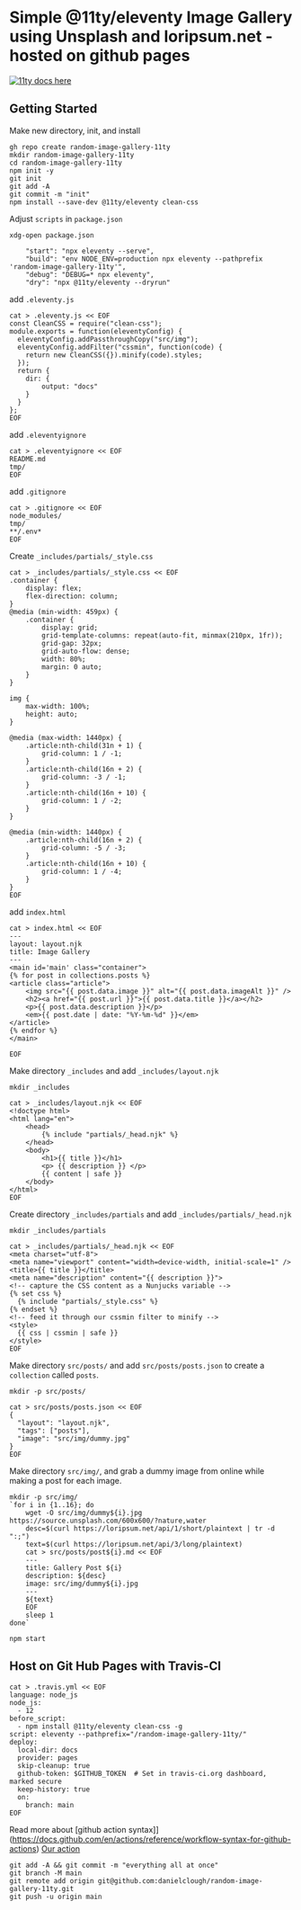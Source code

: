 # Simple @11ty/eleventy Image Gallery using Unsplash and loripsum.net - hosted on github pages

[![11ty docs here](https://www.11ty.dev/img/possum-balloon-original.webp)](https://www.11ty.dev/docs/)

## Getting Started

Make new directory, init, and install

```
gh repo create random-image-gallery-11ty
mkdir random-image-gallery-11ty
cd random-image-gallery-11ty
npm init -y
git init
git add -A
git commit -m "init"
npm install --save-dev @11ty/eleventy clean-css
```

Adjust `scripts` in `package.json`

`xdg-open package.json`

```
    "start": "npx eleventy --serve",
    "build": "env NODE_ENV=production npx eleventy --pathprefix 'random-image-gallery-11ty'",
    "debug": "DEBUG=* npx eleventy",
    "dry": "npx @11ty/eleventy --dryrun"

```
add `.eleventy.js`

```
cat > .eleventy.js << EOF
const CleanCSS = require("clean-css");
module.exports = function(eleventyConfig) {
  eleventyConfig.addPassthroughCopy("src/img");
  eleventyConfig.addFilter("cssmin", function(code) {
    return new CleanCSS({}).minify(code).styles;
  });
  return {
    dir: {
        output: "docs"
   	}
  }
};
EOF
```

add `.eleventyignore`
```
cat > .eleventyignore << EOF
README.md
tmp/
EOF
```

add `.gitignore`
```
cat > .gitignore << EOF
node_modules/
tmp/
**/.env*
EOF
```

Create `_includes/partials/_style.css`

```
cat > _includes/partials/_style.css << EOF
.container {
	display: flex;
	flex-direction: column;
}
@media (min-width: 459px) {
	.container {
		display: grid;
		grid-template-columns: repeat(auto-fit, minmax(210px, 1fr));
		grid-gap: 32px;
		grid-auto-flow: dense;
		width: 80%;
		margin: 0 auto;
	}
}

img {
	max-width: 100%;
	height: auto;
}

@media (max-width: 1440px) {
	.article:nth-child(31n + 1) {
		grid-column: 1 / -1;
	}
	.article:nth-child(16n + 2) {
		grid-column: -3 / -1;
	}
	.article:nth-child(16n + 10) {
		grid-column: 1 / -2;
	}
}

@media (min-width: 1440px) {
	.article:nth-child(16n + 2) {
		grid-column: -5 / -3;
	}
	.article:nth-child(16n + 10) {
		grid-column: 1 / -4;
	}
}
EOF
```


add `index.html`

```
cat > index.html << EOF
---
layout: layout.njk
title: Image Gallery
---
<main id='main' class="container">
{% for post in collections.posts %}
<article class="article">
    <img src="{{ post.data.image }}" alt="{{ post.data.imageAlt }}" />
    <h2><a href="{{ post.url }}">{{ post.data.title }}</a></h2>
    <p>{{ post.data.description }}</p>
    <em>{{ post.date | date: "%Y-%m-%d" }}</em>
</article>
{% endfor %}
</main>

EOF
```

Make directory `_includes` and add `_includes/layout.njk` 

```
mkdir _includes

cat > _includes/layout.njk << EOF
<!doctype html>
<html lang="en">
	<head>
		{% include "partials/_head.njk" %}
	</head>
    <body>
        <h1>{{ title }}</h1>
        <p> {{ description }} </p>
        {{ content | safe }}
    </body>
</html>
EOF
```

Create directory `_includes/partials` and add `_includes/partials/_head.njk`
```
mkdir _includes/partials

cat > _includes/partials/_head.njk << EOF
<meta charset="utf-8">
<meta name="viewport" content="width=device-width, initial-scale=1" /> 
<title>{{ title }}</title>
<meta name="description" content="{{ description }}">
<!-- capture the CSS content as a Nunjucks variable -->
{% set css %}
  {% include "partials/_style.css" %}
{% endset %}
<!-- feed it through our cssmin filter to minify -->
<style>
  {{ css | cssmin | safe }}
</style>
EOF
```

Make directory `src/posts/` and add `src/posts/posts.json` to create a `collection` called `posts`.
```
mkdir -p src/posts/

cat > src/posts/posts.json << EOF
{
  "layout": "layout.njk",
  "tags": ["posts"],
  "image": "src/img/dummy.jpg"
}
EOF
```

Make directory `src/img/`, and grab a dummy image from online while making a post for each image.

```
mkdir -p src/img/
`for i in {1..16}; do
	wget -O src/img/dummy${i}.jpg https://source.unsplash.com/600x600/?nature,water
	desc=$(curl https://loripsum.net/api/1/short/plaintext | tr -d ":;")
	text=$(curl https://loripsum.net/api/3/long/plaintext)
	cat > src/posts/post${i}.md << EOF
	---
	title: Gallery Post ${i}
	description: ${desc}
	image: src/img/dummy${i}.jpg
	---
	${text}
	EOF
	sleep 1
done`
```


`npm start`

## Host on Git Hub Pages with Travis-CI


```
cat > .travis.yml << EOF
language: node_js
node_js:
  - 12
before_script:
  - npm install @11ty/eleventy clean-css -g 
script: eleventy --pathprefix="/random-image-gallery-11ty/"
deploy:
  local-dir: docs
  provider: pages
  skip-cleanup: true
  github-token: $GITHUB_TOKEN  # Set in travis-ci.org dashboard, marked secure
  keep-history: true
  on:
    branch: main
EOF
```
Read more about [github action syntax]](https://docs.github.com/en/actions/reference/workflow-syntax-for-github-actions)
[Our action](https://github.com/peaceiris/actions-gh-pages)

```
git add -A && git commit -m "everything all at once"
git branch -M main
git remote add origin git@github.com:danielclough/random-image-gallery-11ty.git
git push -u origin main
```